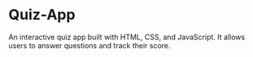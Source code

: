 # Quiz-App
An interactive quiz app built with HTML, CSS, and JavaScript. It allows users to answer questions and track their score.
